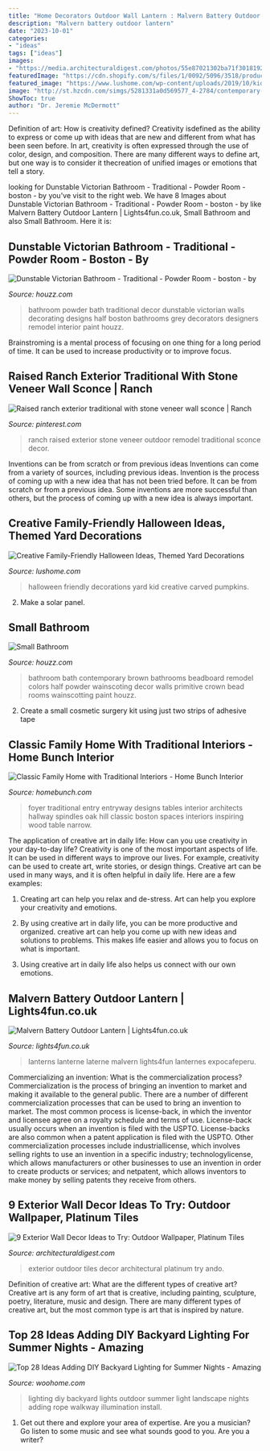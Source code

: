 ```yaml
---
title: "Home Decorators Outdoor Wall Lantern : Malvern Battery Outdoor Lantern"
description: "Malvern battery outdoor lantern"
date: "2023-10-01"
categories:
- "ideas"
tags: ["ideas"]
images:
- "https://media.architecturaldigest.com/photos/55e87021302ba71f30181921/master/w_640,c_limit/dam-images-architects-2008-01-ando-arsl01_ando.jpg"
featuredImage: "https://cdn.shopify.com/s/files/1/0092/5096/3518/products/LA17002_Table-Outdoor-LED-Battery-Candle-Lantern-Garden-Close_P1_2000x2000.jpg?v=1571728463"
featured_image: "https://www.lushome.com/wp-content/uploads/2019/10/kid-friendly-halloween-decorations-6.jpg"
image: "http://st.hzcdn.com/simgs/5281331a0d569577_4-2784/contemporary-bathroom.jpg"
ShowToc: true
author: "Dr. Jeremie McDermott"
---
```



Definition of art: How is creativity defined?
Creativity isdefined as the ability to express or come up with ideas that are new and different from what has been seen before. In art, creativity is often expressed through the use of color, design, and composition. There are many different ways to define art, but one way is to consider it thecreation of unified images or emotions that tell a story.

	

		
looking for Dunstable Victorian Bathroom - Traditional - Powder Room - boston - by you've visit to the right web. We have 8 Images about Dunstable Victorian Bathroom - Traditional - Powder Room - boston - by like Malvern Battery Outdoor Lantern | Lights4fun.co.uk, Small Bathroom and also Small Bathroom. Here it is:
		
    
## Dunstable Victorian Bathroom - Traditional - Powder Room - Boston - By

<img loading=lazy src="http://st.houzz.com/simgs/8e31b415014770ea_4-6461/traditional-powder-room.jpg" onerror="this.onerror=null;this.src='https://tse3.mm.bing.net/th?id=OIP.1OtBjfBkf94PD1okK4o2BwAAAA&amp;pid=15.1';" alt="Dunstable Victorian Bathroom - Traditional - Powder Room - boston - by">

_Source: houzz.com_

>bathroom powder bath traditional decor dunstable victorian walls decorating designs half boston bathrooms grey decorators designers remodel interior paint houzz. 

	

Brainstroming is a mental process of focusing on one thing for a long period of time. It can be used to increase productivity or to improve focus.

    
## Raised Ranch Exterior Traditional With Stone Veneer Wall Sconce | Ranch

<img loading=lazy src="https://i.pinimg.com/736x/9d/39/d2/9d39d2225b2150996ba07c2f11d74707--raised-ranch-kitchen-ranch-exterior.jpg" onerror="this.onerror=null;this.src='https://tse3.mm.bing.net/th?id=OIP.KafnzEfPhEv3ZmGRqK5o9AHaE7&amp;pid=15.1';" alt="Raised ranch exterior traditional with stone veneer wall sconce | Ranch">

_Source: pinterest.com_

>ranch raised exterior stone veneer outdoor remodel traditional sconce decor. 

	

Inventions can be from scratch or from previous ideas
Inventions can come from a variety of sources, including previous ideas. Invention is the process of coming up with a new idea that has not been tried before. It can be from scratch or from a previous idea. Some inventions are more successful than others, but the process of coming up with a new idea is always important.

    
## Creative Family-Friendly Halloween Ideas, Themed Yard Decorations

<img loading=lazy src="https://www.lushome.com/wp-content/uploads/2019/10/kid-friendly-halloween-decorations-6.jpg" onerror="this.onerror=null;this.src='https://tse4.mm.bing.net/th?id=OIP.9op8pdGxyNnPiyBRc8zAgAHaJ3&amp;pid=15.1';" alt="Creative Family-Friendly Halloween Ideas, Themed Yard Decorations">

_Source: lushome.com_

>halloween friendly decorations yard kid creative carved pumpkins. 

	

2. Make a solar panel.

    
## Small Bathroom

<img loading=lazy src="http://st.hzcdn.com/simgs/5281331a0d569577_4-2784/contemporary-bathroom.jpg" onerror="this.onerror=null;this.src='https://tse1.mm.bing.net/th?id=OIP.TFp0ImwFZBGETLQOGA5MYQHaLE&amp;pid=15.1';" alt="Small Bathroom">

_Source: houzz.com_

>bathroom bath contemporary brown bathrooms beadboard remodel colors half powder wainscoting decor walls primitive crown bead rooms wainscotting paint houzz. 

	

2. Create a small cosmetic surgery kit using just two strips of adhesive tape 

    
## Classic Family Home With Traditional Interiors - Home Bunch Interior

<img loading=lazy src="http://www.homebunch.com/wp-content/uploads/6153.jpg" onerror="this.onerror=null;this.src='https://tse4.mm.bing.net/th?id=OIP.bM2IjsNHEic0sFHlOUD8WQHaKS&amp;pid=15.1';" alt="Classic Family Home with Traditional Interiors - Home Bunch Interior">

_Source: homebunch.com_

>foyer traditional entry entryway designs tables interior architects hallway spindles oak hill classic boston spaces interiors inspiring wood table narrow. 

	

The application of creative art in daily life: How can you use creativity in your day-to-day life?
Creativity is one of the most important aspects of life. It can be used in different ways to improve our lives. For example, creativity can be used to create art, write stories, or design things. Creative art can be used in many ways, and it is often helpful in daily life. Here are a few examples: 
1) Creating art can help you relax and de-stress. Art can help you explore your creativity and emotions.

2) By using creative art in daily life, you can be more productive and organized. creative art can help you come up with new ideas and solutions to problems. This makes life easier and allows you to focus on what is important.

3) Using creative art in daily life also helps us connect with our own emotions.

    
## Malvern Battery Outdoor Lantern | Lights4fun.co.uk

<img loading=lazy src="https://cdn.shopify.com/s/files/1/0092/5096/3518/products/LA17002_Table-Outdoor-LED-Battery-Candle-Lantern-Garden-Close_P1_2000x2000.jpg?v=1571728463" onerror="this.onerror=null;this.src='https://tse2.mm.bing.net/th?id=OIP.8KMC4Dva7ca5Q-3Qz8mRXwHaHa&amp;pid=15.1';" alt="Malvern Battery Outdoor Lantern | Lights4fun.co.uk">

_Source: lights4fun.co.uk_

>lanterns lanterne laterne malvern lights4fun lanternes expocafeperu. 

	

Commercializing an invention: What is the commercialization process?
Commercialization is the process of bringing an invention to market and making it available to the general public. There are a number of different commercialization processes that can be used to bring an invention to market. The most common process is license-back, in which the inventor and licensee agree on a royalty schedule and terms of use. License-back usually occurs when an invention is filed with the USPTO. License-backs are also common when a patent application is filed with the USPTO. Other commercialization processes include industriallicense, which involves selling rights to use an invention in a specific industry; technologylicense, which allows manufacturers or other businesses to use an invention in order to create products or services; and netpatent, which allows inventors to make money by selling patents they receive from others.

    
## 9 Exterior Wall Decor Ideas To Try: Outdoor Wallpaper, Platinum Tiles

<img loading=lazy src="https://media.architecturaldigest.com/photos/55e87021302ba71f30181921/master/w_640,c_limit/dam-images-architects-2008-01-ando-arsl01_ando.jpg" onerror="this.onerror=null;this.src='https://tse1.mm.bing.net/th?id=OIP.ZAy67zKS-lEeNorktOSLSgAAAA&amp;pid=15.1';" alt="9 Exterior Wall Decor Ideas to Try: Outdoor Wallpaper, Platinum Tiles">

_Source: architecturaldigest.com_

>exterior outdoor tiles decor architectural platinum try ando. 

	

Definition of creative art: What are the different types of creative art?
Creative art is any form of art that is creative, including painting, sculpture, poetry, literature, music and design. There are many different types of creative art, but the most common type is art that is inspired by nature.

    
## Top 28 Ideas Adding DIY Backyard Lighting For Summer Nights - Amazing

<img loading=lazy src="http://www.woohome.com/wp-content/uploads/2017/05/diy-outdoor-lighting-4.jpg" onerror="this.onerror=null;this.src='https://tse2.mm.bing.net/th?id=OIP.gRCcVovLBBKkUi8BcP1y6wHaLH&amp;pid=15.1';" alt="Top 28 Ideas Adding DIY Backyard Lighting for Summer Nights - Amazing">

_Source: woohome.com_

>lighting diy backyard lights outdoor summer light landscape nights adding rope walkway illumination install. 

	

1. Get out there and explore your area of expertise. Are you a musician? Go listen to some music and see what sounds good to you. Are you a writer?

